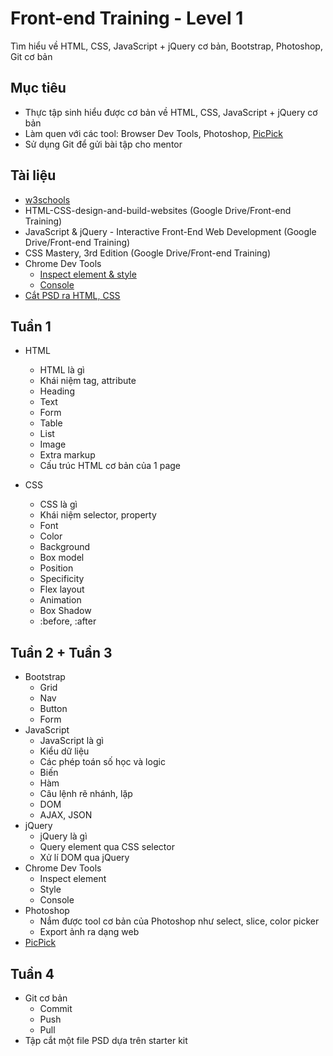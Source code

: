 # Front-end Training - Level 1
Tìm hiểu về HTML, CSS, JavaScript + jQuery cơ bản, Bootstrap, Photoshop, Git cơ bản

## Mục tiêu
- Thực tập sinh hiểu được cơ bản về HTML, CSS, JavaScript + jQuery cơ bản
- Làm quen với các tool: Browser Dev Tools, Photoshop, [PicPick](http://ngwin.com/picpick)
- Sử dụng Git để gửi bài tập cho mentor

## Tài liệu
- [w3schools](w3schools)
- HTML-CSS-design-and-build-websites (Google Drive/Front-end Training)
- JavaScript & jQuery - Interactive Front-End Web Development (Google Drive/Front-end Training)
- CSS Mastery, 3rd Edition (Google Drive/Front-end Training)
- Chrome Dev Tools
  - [Inspect element & style](https://developers.google.com/web/tools/chrome-devtools/inspect-styles)
  - [Console](https://developers.google.com/web/tools/chrome-devtools/console/)
- [Cắt PSD ra HTML, CSS](https://www.izwebz.com/video-tutorials/tu-psd-sang-html/)

## Tuần 1
- HTML
  - HTML là gì
  - Khái niệm tag, attribute
  - Heading
  - Text
  - Form
  - Table
  - List
  - Image
  - Extra markup
  - Cấu trúc HTML cơ bản của 1 page

- CSS
  - CSS là gì
  - Khái niệm selector, property
  - Font
  - Color
  - Background
  - Box model
  - Position
  - Specificity
  - Flex layout
  - Animation
  - Box Shadow
  - :before, :after

## Tuần 2 + Tuần 3
- Bootstrap
  - Grid
  - Nav
  - Button
  - Form
- JavaScript
  - JavaScript là gì
  - Kiểu dữ liệu
  - Các phép toán số học và logic
  - Biến
  - Hàm
  - Câu lệnh rẽ nhánh, lặp
  - DOM
  - AJAX, JSON
- jQuery
  - jQuery là gì
  - Query element qua CSS selector
  - Xử lí DOM qua jQuery
- Chrome Dev Tools
  - Inspect element
  - Style
  - Console
- Photoshop
  - Nắm được tool cơ bản của Photoshop như select, slice, color picker
  - Export ảnh ra dạng web
- [PicPick](http://ngwin.com/picpick)

## Tuần 4
- Git cơ bản
  - Commit
  - Push
  - Pull
- Tập cắt một file PSD dựa trên starter kit
